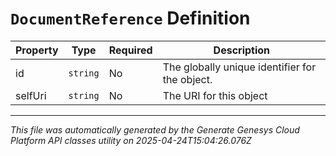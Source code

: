 # `DocumentReference` Definition

| Property | Type | Required | Description |
|----------|------|----------|-------------|
| id | `string` | No | The globally unique identifier for the object. |
| selfUri | `string` | No | The URI for this object |

---

*This file was automatically generated by the Generate Genesys Cloud Platform API classes utility on 2025-04-24T15:04:26.076Z*
